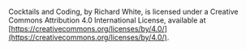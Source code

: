 Cocktails and Coding, by Richard White, is licensed under a Creative Commons Attribution 4.0 International License, available at [https://creativecommons.org/licenses/by/4.0/](https://creativecommons.org/licenses/by/4.0/).
